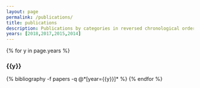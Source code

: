 ```yaml
---
layout: page
permalink: /publications/
title: publications
description: Publications by categories in reversed chronological order. Generated by jekyll-scholar.
years: [2018,2017,2015,2014]
---
```


{% for y in page.years %}
  <h3 class="year">{{y}}</h3>
  {% bibliography -f papers -q @*[year={{y}}]* %}
{% endfor %}
